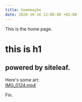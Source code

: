 ```yaml
---
title: homemaybe
date: 2020-10-16 22:08:00 +02:00
---
```


This is the home page.

# this is h1 



## powered by siteleaf.

Here's some art:  
[IMG_0124.mp4](/uploads/IMG_0124.mp4)

Fin.
